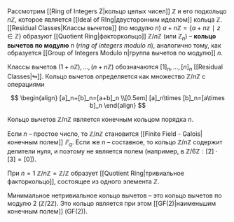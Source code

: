 
Рассмотрим [[Ring of Integers Z|кольцо целых чисел]] $ℤ$ и его подкольцо $nℤ$, которое является [[Ideal of RIng|двусторонним идеалом]] кольца $ℤ$. [[Residual Classes|Классы вычетов]] (по модулю $n$) $a + nℤ=\{ a + nz ∣ z∈ℤ \}$ образуют [[Quotient Ring|факторкольцо]] $ℤ/nℤ$ (или $ℤ_n)$ – **кольцо вычетов по модулю** $n$ (*ring of integers modulo* $n$), аналогично тому, как образуется [[Group of Integers Modulo n|группа вычетов по модулю]] $n$.

Классы вычетов $(1+nℤ),\ldots,(n+nℤ)$ обозначаются $[1]_n,\ldots,[n]_n$ [[Residual Classes|↬]]. Кольцо вычетов определяется как множество $ℤ/nℤ$ с операциями

$$
\begin{align}
[a]_n+[b]_n=[a+b]_n \\[0.5em]
[a]_n\times [b]_n=[a\times b]_n
\end{align}
$$

Кольцо вычетов $ℤ/nℤ$ является конечным кольцом порядка $n$.

Если $n$ – простое число, то $ℤ/nℤ$ становится [[Finite Field - Galois|конечным полем]] $𝔽_q$. Если же $n$ – составное, то кольцо $ℤ/nℤ$ содержит делители нуля, и поэтому не является полем (например, в $ℤ/6ℤ: [2]·[3]=[0]$).

При $n=1$ $ℤ/nℤ=ℤ/ℤ$ образует [[Quotient Ring|тривиальное факторкольцо]], состоящее из одного элемента $ℤ$. 

Минимальное нетривиальное кольцо вычетов – это кольцо вычетов по модулю 2 ($ℤ/2ℤ$). Это кольцо является при этом [[GF(2)|наименьшим конечным полем]] ($\mathrm{GF}(2)$).